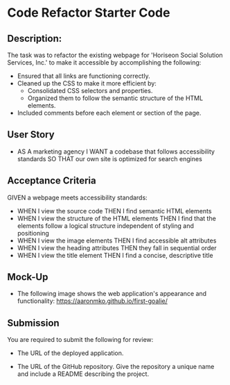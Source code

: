 # Code Refactor Starter Code

## Description:

The task was to refactor the existing webpage for 'Horiseon Social Solution Services, Inc.' to make it accessible by accomplishing the following: 
* Ensured that all links are functioning correctly.
* Cleaned up the CSS to make it more efficient by:
    * Consolidated CSS selectors and properties.
    * Organized them to follow the semantic structure of the HTML elements.
* Included comments before each element or section of the page.

## User Story


* AS A marketing agency
I WANT a codebase that follows accessibility standards
SO THAT our own site is optimized for search engines


## Acceptance Criteria


 GIVEN a webpage meets accessibility standards:
* WHEN I view the source code
THEN I find semantic HTML elements
* WHEN I view the structure of the HTML elements
THEN I find that the elements follow a logical structure independent of styling and positioning
* WHEN I view the image elements
THEN I find accessible alt attributes
* WHEN I view the heading attributes
THEN they fall in sequential order
* WHEN I view the title element
THEN I find a concise, descriptive title

## Mock-Up

* The following image shows the web application's appearance and functionality: https://aaronmko.github.io/first-goalie/


## Submission

You are required to submit the following for review:

* The URL of the deployed application.

* The URL of the GitHub repository. Give the repository a unique name and include a README describing the project.